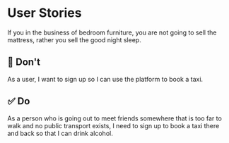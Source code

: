 # User Stories
If you in the business of bedroom furniture, you are not going to sell the mattress, rather you sell the good night sleep.

## 🚫 Don't
As a user, I want to sign up so I can use the platform to book a taxi.
## ✅ Do
As a person who is going out to meet friends somewhere that is too far to walk and no public transport exists, I need to sign up to book a taxi there and back so that I can drink alcohol.